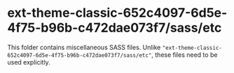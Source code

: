 # ext-theme-classic-652c4097-6d5e-4f75-b96b-c472dae073f7/sass/etc

This folder contains miscellaneous SASS files. Unlike `"ext-theme-classic-652c4097-6d5e-4f75-b96b-c472dae073f7/sass/etc"`, these files
need to be used explicitly.
